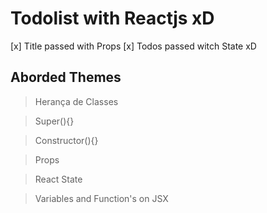 # Todolist with Reactjs xD

[x] Title passed with Props
[x] Todos passed witch State xD

## Aborded Themes

> Herança de Classes

> Super(){}

> Constructor(){}

> Props

> React State

> Variables and Function's on JSX
